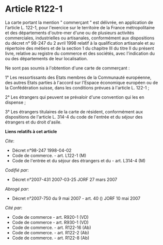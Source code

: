 # Article R122-1

La carte portant la mention " commerçant " est délivrée, en application de l'article L. 122-1, pour l'exercice sur le
territoire de la France métropolitaine et des départements d'outre-mer d'une ou de plusieurs activités commerciales,
industrielles ou artisanales, conformément aux dispositions du décret n° 98-247 du 2 avril 1998 relatif à la qualification
artisanale et au répertoire des métiers et de la section 1 du chapitre III du titre II du présent livre, relative au registre
du commerce et des sociétés, avec l'indication du ou des départements de leur localisation.

Ne sont pas soumis à l'obtention d'une carte de commerçant :

1° Les ressortissants des Etats membres de la Communauté européenne, des autres Etats parties à l'accord sur l'Espace
économique européen ou de la Confédération suisse, dans les conditions prévues à l'article L. 122-1 ;

2° Les étrangers qui peuvent se prévaloir d'une convention qui les en dispense ;

3° Les étrangers titulaires de la carte de résident, conformément aux dispositions de l'article L. 314-4 du code de l'entrée
et du séjour des étrangers et du droit d'asile.

**Liens relatifs à cet article**

_Cite_:

  - Décret n°98-247 1998-04-02
  - Code de commerce. - art. L122-1 (M)
  - Code de l'entrée et du séjour des étrangers et du  - art. L314-4 (M)

_Codifié par_:

  - Décret n°2007-431 2007-03-25 JORF 27 mars 2007

_Abrogé par_:

  - Décret n°2007-750 du 9 mai 2007 - art. 40 () JORF 10 mai 2007

_Cité par_:

  - Code de commerce - art. R920-1 (VD)
  - Code de commerce - art. R930-1 (VD)
  - Code de commerce. - art. R122-16 (Ab)
  - Code de commerce. - art. R122-2 (Ab)
  - Code de commerce. - art. R122-8 (Ab)
